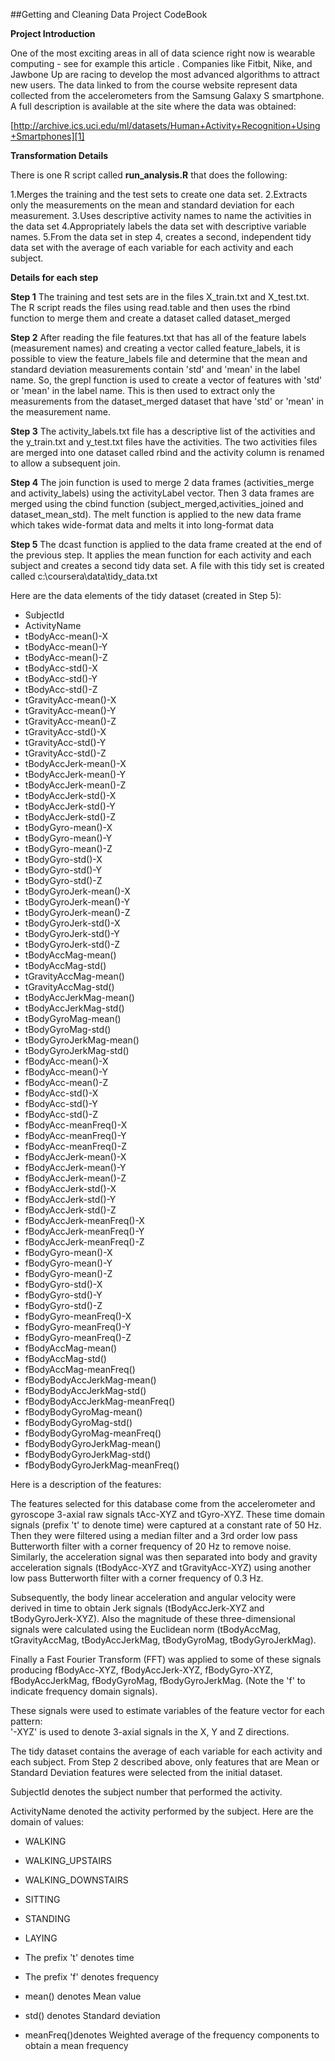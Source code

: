 ##Getting and Cleaning Data Project CodeBook


**Project Introduction**

One of the most exciting areas in all of data science right now is wearable computing - see for example this article . Companies like Fitbit, Nike, and Jawbone Up are racing to develop the most advanced algorithms to attract new users. The data linked to from the course website represent data collected from the accelerometers from the Samsung Galaxy S smartphone. A full description is available at the site where the data was obtained: 

[http://archive.ics.uci.edu/ml/datasets/Human+Activity+Recognition+Using+Smartphones][1] 


**Transformation Details**

There is one R script called **run_analysis.R** that does the following:

1.Merges the training and the test sets to create one data set.
2.Extracts only the measurements on the mean and standard deviation for each measurement. 
3.Uses descriptive activity names to name the activities in the data set
4.Appropriately labels the data set with descriptive variable names. 
5.From the data set in step 4, creates a second, independent tidy data set with the average of each variable for each activity and each subject.


**Details for each step**

**Step 1**
The training and test sets are in the files X_train.txt and X_test.txt.
The R script reads the files using read.table and then uses the rbind function to merge them and create a dataset called dataset_merged

**Step 2**
After reading the file features.txt that has all of the feature labels (measurement names) and creating a vector called feature_labels,
it is possible to view the feature_labels file and determine that the mean and standard deviation measurements contain 'std' and 'mean' in the label name.
So, the grepl function is used to create a vector of features with 'std' or 'mean' in the label name.
This is then used to extract only the measurements from the dataset_merged dataset that have 'std' or 'mean' in the measurement name.

**Step 3**
The activity_labels.txt file has a descriptive list of the activities and the y_train.txt and y_test.txt files have the activities.
The two activities files are merged into one dataset called rbind and the activity column is renamed to allow a subsequent join.

**Step 4**
The join function is used to merge 2 data frames (activities_merge and activity_labels) using the activityLabel vector.
Then 3 data frames are merged using the cbind function (subject_merged,activities_joined and dataset_mean_std).
The melt function is applied to the new data frame which takes wide-format data and melts it into long-format data

**Step 5**
The dcast function is applied to the data frame created at the end of the previous step. It applies the mean function for each activity and each subject
and creates a second tidy data set.
A file with this tidy set is created called      c:\coursera\data\tidy_data.txt


Here are the data elements of the tidy dataset (created in Step 5):

 - SubjectId
 - ActivityName 
 - tBodyAcc-mean()-X 
 - tBodyAcc-mean()-Y 
 - tBodyAcc-mean()-Z 
 - tBodyAcc-std()-X 
 - tBodyAcc-std()-Y 
 - tBodyAcc-std()-Z 
 - tGravityAcc-mean()-X 
 - tGravityAcc-mean()-Y 
 - tGravityAcc-mean()-Z 
 - tGravityAcc-std()-X 
 - tGravityAcc-std()-Y 
 - tGravityAcc-std()-Z 
 - tBodyAccJerk-mean()-X 
 - tBodyAccJerk-mean()-Y 
 - tBodyAccJerk-mean()-Z 
 - tBodyAccJerk-std()-X 
 - tBodyAccJerk-std()-Y 
 - tBodyAccJerk-std()-Z 
 - tBodyGyro-mean()-X 
 - tBodyGyro-mean()-Y 
 - tBodyGyro-mean()-Z 
 - tBodyGyro-std()-X 
 - tBodyGyro-std()-Y 
 - tBodyGyro-std()-Z 
 - tBodyGyroJerk-mean()-X 
 - tBodyGyroJerk-mean()-Y 
 - tBodyGyroJerk-mean()-Z 
 - tBodyGyroJerk-std()-X 
 - tBodyGyroJerk-std()-Y 
 - tBodyGyroJerk-std()-Z 
 - tBodyAccMag-mean() 
 - tBodyAccMag-std() 
 - tGravityAccMag-mean() 
 - tGravityAccMag-std() 
 - tBodyAccJerkMag-mean() 
 - tBodyAccJerkMag-std() 
 - tBodyGyroMag-mean() 
 - tBodyGyroMag-std() 
 - tBodyGyroJerkMag-mean() 
 - tBodyGyroJerkMag-std() 
 - fBodyAcc-mean()-X 
 - fBodyAcc-mean()-Y 
 - fBodyAcc-mean()-Z 
 - fBodyAcc-std()-X 
 - fBodyAcc-std()-Y 
 - fBodyAcc-std()-Z 
 - fBodyAcc-meanFreq()-X 
 - fBodyAcc-meanFreq()-Y 
 - fBodyAcc-meanFreq()-Z 
 - fBodyAccJerk-mean()-X 
 - fBodyAccJerk-mean()-Y 
 - fBodyAccJerk-mean()-Z 
 - fBodyAccJerk-std()-X 
 - fBodyAccJerk-std()-Y 
 - fBodyAccJerk-std()-Z 
 - fBodyAccJerk-meanFreq()-X 
 - fBodyAccJerk-meanFreq()-Y
 - fBodyAccJerk-meanFreq()-Z 
 - fBodyGyro-mean()-X 
 - fBodyGyro-mean()-Y 
 - fBodyGyro-mean()-Z 
 - fBodyGyro-std()-X 
 - fBodyGyro-std()-Y 
 - fBodyGyro-std()-Z 
 - fBodyGyro-meanFreq()-X 
 - fBodyGyro-meanFreq()-Y 
 - fBodyGyro-meanFreq()-Z 
 - fBodyAccMag-mean() 
 - fBodyAccMag-std() 
 - fBodyAccMag-meanFreq() 
 - fBodyBodyAccJerkMag-mean() 
 - fBodyBodyAccJerkMag-std() 
 - fBodyBodyAccJerkMag-meanFreq() 
 - fBodyBodyGyroMag-mean() 
 - fBodyBodyGyroMag-std() 
 - fBodyBodyGyroMag-meanFreq() 
 - fBodyBodyGyroJerkMag-mean() 
 - fBodyBodyGyroJerkMag-std() 
 - fBodyBodyGyroJerkMag-meanFreq()

Here is a description of the features:

The features selected for this database come from the accelerometer and gyroscope 3-axial raw signals tAcc-XYZ and tGyro-XYZ. These time domain signals (prefix 't' to denote time) were captured at a constant rate of 50 Hz. Then they were filtered using a median filter and a 3rd order low pass Butterworth filter with a corner frequency of 20 Hz to remove noise. Similarly, the acceleration signal was then separated into body and gravity acceleration signals (tBodyAcc-XYZ and tGravityAcc-XYZ) using another low pass Butterworth filter with a corner frequency of 0.3 Hz. 

Subsequently, the body linear acceleration and angular velocity were derived in time to obtain Jerk signals (tBodyAccJerk-XYZ and tBodyGyroJerk-XYZ). Also the magnitude of these three-dimensional signals were calculated using the Euclidean norm (tBodyAccMag, tGravityAccMag, tBodyAccJerkMag, tBodyGyroMag, tBodyGyroJerkMag). 

Finally a Fast Fourier Transform (FFT) was applied to some of these signals producing fBodyAcc-XYZ, fBodyAccJerk-XYZ, fBodyGyro-XYZ, fBodyAccJerkMag, fBodyGyroMag, fBodyGyroJerkMag. (Note the 'f' to indicate frequency domain signals). 

These signals were used to estimate variables of the feature vector for each pattern:  
'-XYZ' is used to denote 3-axial signals in the X, Y and Z directions.



The tidy dataset contains the average of each variable for each activity and each subject. From Step 2 described above, only features that are Mean or Standard Deviation features were selected from the initial dataset.


SubjectId denotes the subject number that performed the activity.

ActivityName denoted the activity performed by the subject. Here are the domain of values:
 - WALKING
 - WALKING_UPSTAIRS
 - WALKING_DOWNSTAIRS
 - SITTING
 - STANDING
 - LAYING

 - The prefix 't' denotes time
 - The prefix 'f' denotes frequency
 - mean() denotes Mean value
 - std() denotes Standard deviation
 - meanFreq()denotes Weighted average of the frequency components to obtain a mean frequency


  [1]: http://archive.ics.uci.edu/ml/datasets/Human+Activity+Recognition+Using+Smartphones 
</markdown></p>